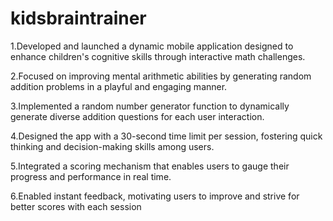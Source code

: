 # kidsbraintrainer
1.Developed and launched a dynamic mobile application designed to enhance children's cognitive skills through interactive math challenges.

2.Focused on improving mental arithmetic abilities by generating random addition problems in a playful and engaging manner.

3.Implemented a random number generator function to dynamically generate diverse addition questions for each user interaction.

4.Designed the app with a 30-second time limit per session, fostering quick thinking and decision-making skills among users.

5.Integrated a scoring mechanism that enables users to gauge their progress and performance in real time.

6.Enabled instant feedback, motivating users to improve and strive for better scores with each session
